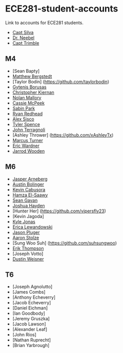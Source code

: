 ECE281-student-accounts
=======================

Link to accounts for ECE281 students.

- [Capt Silva](https://www.github.com/sivwizinbiznilva)
- [Dr. Neebel](https://github.com/drdanial)
- [Capt Trimble](https://github.com/vtrimble)

## M4

- [Sean Bapty]
- [Matthew Bergstedt](https://github.com/mbergstedt)
- [Taylor Bodin] (https://github.com/taylorbodin)
- [Gytenis Borusas](https://www.github.com/gytenis98)
- [Christopher Kiernan](https://github.com/ChrisMKiernan)
- [Nolan Mallory](https://github.com/nolanmallory)
- [Cassie McPeek](https://github.com/CassieMcPeek)
- [Sabin Park](https://github.com/sabinpark)
- [Ryan Redhead](https://github.com/RyanRedhead)
- [Alex Sisco](https://github.com/alexsisco714)
- [Tyler Spence](https://github.com/TylerSpence)
- [John Terragnoli](https://github.com/JohnTerragnoli/ECE281-student-accounts)
- [Ashley Thrower] (https://github.com/xAshleyTx)
- [Marcus Turner](https://github.com/MTurner94)
- [Eric Wardner](https://github.com/EricWardner)
- [Jarrod Wooden](https://github.com/JarrodWooden)

## M6

- [Jasper Arneberg](https://github.com/JasperArneberg)
- [Austin Bolinger](https://github.com/Austinbolinger)
- [Kevin Cabusora](https://github.com/KevinCabusora)
- [Hamza El-Saawy](https://github.com/hamzaelsaawy)
- [Sean Gavan](https://github.com/SeanGavan)
- [Joshua Hayden](https://github.com/JoshuaHayden)
- [Hunter Her] (https://github.com/vipersfly23)
- [Kevin Jagoda]
- [Kyle Jonas](https://github.com/KyleJonas)
- [Erica Lewandowski](https://github.com/EricaLewandowski)
- [Jason Pluger](https://github.com/JasonPluger)
- [Aaron Stolze](https://github.com/aaronstolze)
- [Sung Woo Suh] (https://github.com/suhsungwoo)
- [Erik Thompson](https://github.com/C16erikthompson)
- [Joseph Votto]
- [Dustin Weisner](https://github.com/dustyweisner)

## T6

- [Joseph Agnolutto]
- [James Combs]
- [Anthony Echeverry]
- [Jacob Echeverry]
- [Daniel Eichman]
- [Ian Goodbody]
- [Jeremy Gruszka]
- [Jacob Lawson]
- [Alexander Leaf]
- [John Rios]
- [Nathan Ruprecht]
- [Brian Yarbrough]


